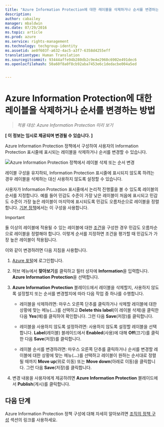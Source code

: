 ```yaml
---
title: "Azure Information Protection에 대한 레이블을 삭제하거나 순서를 변경하는 방법 | Azure Rights Management"
description: 
author: cabailey
manager: mbaldwin
ms.date: 07/29/2016
ms.topic: article
ms.prod: azure
ms.service: rights-management
ms.technology: techgroup-identity
ms.assetid: ae0f603f-a632-4ac5-a3f7-6358d4255eff
translationtype: Human Translation
ms.sourcegitcommit: 93444affe94b280db2c9e4e2960c6902e491dec6
ms.openlocfilehash: 50a60f8a0f8cb92aba7453e6c1dedacbe004a5ed


---
```


# Azure Information Protection에 대한 레이블을 삭제하거나 순서를 변경하는 방법

>*적용 대상: Azure Information Protection 미리 보기*

**[ 이 정보는 임시로 제공되며 변경될 수 있습니다. ]**

Azure Information Protection 정책에서 구성하여 사용자의 Information Protection 표시줄에 표시되는 레이블을 삭제하거나 순서를 변경할 수 있습니다.

![Azure Information Protection 정책에서 레이블 삭제 또는 순서 변경](../media/info-protect-contextmenu.png)

레이블 구성을 유지하되, Information Protection 표시줄에 표시되지 않도록 하려는 경우 레이블을 삭제하는 대신 사용하지 않도록 설정할 수 있습니다.

사용자가 Information Protection 표시줄에서 논리적 진행률을 볼 수 있도록 레이블의 순서를 지정합니다. 예를 들어 민감도 수준이 가장 낮은 레이블이 처음에 표시되고 민감도 수준이 가장 높은 레이블이 마지막에 표시되도록 민감도 오름차순으로 레이블을 정렬합니다. [기본 정책](configure-policy-default.md)에서는 이 구성을 사용합니다.

> [!IMPORTANT]
>둘 이상의 레이블에 적용될 수 있는 레이블에 대한 [조건](configure-policy-classification.md)을 구성한 경우 민감도 오름차순으로 레이블을 정렬해야 합니다. 이렇게 순서를 지정하면 조건을 평가할 때 민감도가 가장 높은 레이블이 적용됩니다.


이와 같이 변경하려면 다음 지침을 사용합니다.

1. [Azure 포털](https://portal.azure.com)에 로그인합니다.

2. 허브 메뉴에서 **찾아보기**를 클릭하고 필터 상자에 **Information**을 입력합니다. **Azure Information Protection**을 선택합니다.

3. **Azure Information Protection** 블레이드에서 레이블을 삭제할지, 사용하지 않도록 설정할지 또는 순서를 변경할지에 따라 다음 작업 중 하나를 수행합니다.

    - 레이블을 삭제하려면: 마우스 오른쪽 단추를 클릭하거나 삭제할 레이블에 대한 상황에 맞는 메뉴(**...**)를 선택하고 **Delete this label**(이 레이블 삭제)을 클릭한 다음 **Yes**(예)를 클릭하여 확인합니다. 그런 다음 **Save**(저장)를 클릭합니다. 

    - 레이블을 사용하지 않도록 설정하려면: 사용하지 않도록 설정할 레이블을 선택합니다. **Label**(레이블) 블레이드에서 **Enabled**(사용)에 대해 **Off**(끄기)를 클릭한 다음 **Save**(저장)를 클릭합니다.

    - 레이블 순서를 변경하려면: 마우스 오른쪽 단추를 클릭하거나 순서를 변경할 레이블에 대한 상황에 맞는 메뉴(**...**)를 선택하고 레이블이 원하는 순서대로 정렬될 때까지 **Move up**(위로 이동) 또는 **Move down**(아래로 이동)을 클릭합니다. 그런 다음 **Save**(저장)를 클릭합니다. 

4. 변경 내용을 사용자에게 제공하려면 **Azure Information Protection** 블레이드에서 **Publish**(게시)를 클릭합니다.

## 다음 단계

Azure Information Protection 정책 구성에 대해 자세히 알아보려면 [조직의 정책 구성](configure-policy.md#configuring-your-organization-s-policy) 섹션의 링크를 사용하세요.  





<!--HONumber=Jul16_HO5-->


